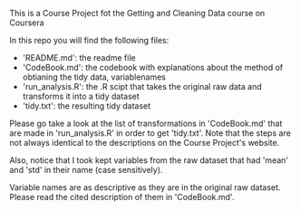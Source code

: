 This is a Course Project fot the Getting and Cleaning Data course on Coursera

In this repo you will find the following files: 

- 'README.md': the readme file
- 'CodeBook.md': the codebook with explanations about the method of obtianing the tidy data, variablenames  
- 'run_analysis.R': the .R scipt that takes the original raw data and transforms it into a tidy dataset
- 'tidy.txt': the resulting tidy dataset

Please go take a look at the list of transformations in 'CodeBook.md' that are made in 'run_analysis.R'
in order to get 'tidy.txt'. Note that the steps are not always identical to the descriptions on the 
Course Project's website. 

Also, notice that I took kept variables from the raw dataset that had 'mean' and 'std' in their name (case sensitively).

Variable names are as descriptive as they are in the original raw dataset. Please read the cited description of them in 'CodeBook.md'.

